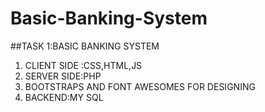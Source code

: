 # Basic-Banking-System

 ##TASK 1:BASIC BANKING SYSTEM
  
1.  CLIENT SIDE :CSS,HTML,JS
2.  SERVER SIDE:PHP
3.  BOOTSTRAPS AND FONT AWESOMES FOR DESIGNING
4.  BACKEND:MY SQL
